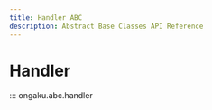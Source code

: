 ```yaml
---
title: Handler ABC
description: Abstract Base Classes API Reference
---
```


# Handler

::: ongaku.abc.handler
